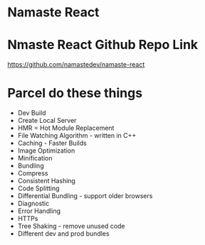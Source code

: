 # Namaste React

# Nmaste React Github Repo Link

https://github.com/namastedev/namaste-react

# Parcel do these things

- Dev Build
- Create Local Server
- HMR = Hot Module Replacement
- File Watching Algorithm - written in C++
- Caching - Faster Builds
- Image Optimization
- Minification
- Bundling
- Compress
- Consistent Hashing
- Code Splitting
- Differential Bundling - support older browsers
- Diagnostic
- Error Handling
- HTTPs
- Tree Shaking - remove unused code
- Different dev and prod bundles
